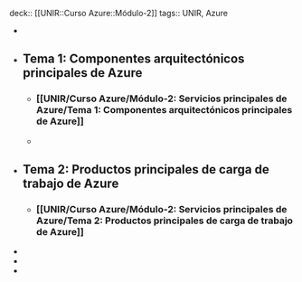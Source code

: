 deck:: [[UNIR::Curso Azure::Módulo-2]]
tags:: UNIR, Azure

-
- ## Tema 1: Componentes arquitectónicos principales de Azure
	- ### [[UNIR/Curso Azure/Módulo-2: Servicios principales de Azure/Tema 1: Componentes arquitectónicos principales de Azure]]
	-
- ## Tema 2: Productos principales de carga de trabajo de Azure
	- ### [[UNIR/Curso Azure/Módulo-2: Servicios principales de Azure/Tema 2: Productos principales de carga de trabajo de Azure]]
-
-
-
